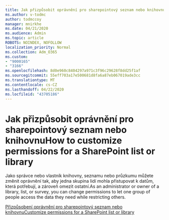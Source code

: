 ```yaml
---
title: Jak přizpůsobit oprávnění pro sharepointový seznam nebo knihovnu
ms.author: v-todmc
author: todmccoy
manager: mnirkhe
ms.date: 04/21/2020
ms.audience: Admin
ms.topic: article
ROBOTS: NOINDEX, NOFOLLOW
localization_priority: Normal
ms.collection: Adm_O365
ms.custom:
- "9000165"
- "3166"
ms.openlocfilehash: 8d0e960c8404297a971c3f96c29628f8dd25f1af
ms.sourcegitcommit: 55eff703a17e500681d8fa6a87eb067019ade3cc
ms.translationtype: MT
ms.contentlocale: cs-CZ
ms.lasthandoff: 04/22/2020
ms.locfileid: "43705186"
---
```

# <a name="how-to-customize-permissions-for-a-sharepoint-list-or-library"></a><span data-ttu-id="6eadb-102">Jak přizpůsobit oprávnění pro sharepointový seznam nebo knihovnu</span><span class="sxs-lookup"><span data-stu-id="6eadb-102">How to customize permissions for a SharePoint list or library</span></span>

<span data-ttu-id="6eadb-103">Jako správce nebo vlastník knihovny, seznamu nebo průzkumu můžete změnit oprávnění tak, aby jedna skupina lidí mohla přistupovat k datům, která potřebují, a zároveň omezit ostatní.</span><span class="sxs-lookup"><span data-stu-id="6eadb-103">As an administrator or owner of a library, list, or survey, you can change permissions to let one group of people access the data they need while restricting others.</span></span>

[<span data-ttu-id="6eadb-104">Přizpůsobení oprávnění pro sharepointový seznam nebo knihovnu</span><span class="sxs-lookup"><span data-stu-id="6eadb-104">Customize permissions for a SharePoint list or library</span></span>](https://support.office.com/article/customize-permissions-for-a-sharepoint-list-or-library-02d770f3-59eb-4910-a608-5f84cc297782)
